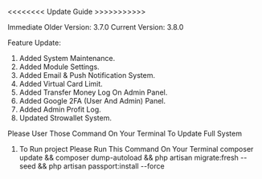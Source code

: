 <<<<<<<< Update Guide >>>>>>>>>>>

Immediate Older Version: 3.7.0
Current Version: 3.8.0

Feature Update:
1. Added System Maintenance.
2. Added Module Settings.
3. Added Email & Push Notification System.
4. Added Virtual Card Limit.
5. Added Transfer Money Log On Admin Panel.
6. Added Google 2FA (User And Admin) Panel.
7. Added Admin Profit Log.
8. Updated Strowallet System.

Please User Those Command On Your Terminal To Update Full System

1. To Run project Please Run This Command On Your Terminal
    composer update && composer dump-autoload  && php artisan migrate:fresh --seed && php artisan passport:install --force

